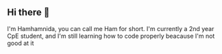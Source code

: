 ## Hi there 👋
I'm Hamhamnida, you can call me Ham for short.
I'm currently a 2nd year CpE student, and I'm still learning how to code properly beacause I'm not good at it


